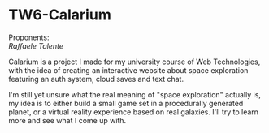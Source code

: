 # TW6-Calarium
Proponents:\
_Raffaele Talente_

Calarium is a project I made for my university course of Web Technologies,
with the idea of creating an interactive website about space exploration featuring an auth system, cloud saves
and text chat.

I'm still yet unsure what the real meaning of "space exploration" actually is, my idea is to either build a small 
game set in a procedurally generated planet, or a virtual reality experience based on real galaxies. I'll try 
to learn more and see what I come up with.
